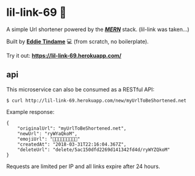 # lil-link-69 🔮
A simple Url shortener powered by the ***[MERN](http://mern.oi/)*** stack. (lil-link was taken...)

Built by **[Eddie Tindame](http://eddietindame.github.io/)** 💻 (from scratch, no boilerplate).

Try it out: **https://lil-link-69.herokuapp.com/**

## **api**
This microservice can also be consumed as a RESTful API:
```
$ curl http://lil-link-69.herokuapp.com/new/myUrlToBeShortened.net
```
Example response:
```
{
    "originalUrl": "myUrlToBeShortened.net",
    "newUrl": "ryWYaQkoM",
    "emojiUrl": "🎩🌵🚗🔫💩🍆💅💁🔥"
    "createdAt": "2018-03-31T22:16:04.367Z",
    "deleteUrl": "delete/5ac150dfd2269d141342fd4d/ryWYZQkoM"
}
```
Requests are limited per IP and all links expire after 24 hours.

